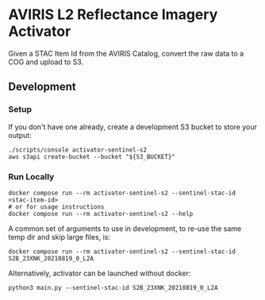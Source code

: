 # AVIRIS L2 Reflectance Imagery Activator

Given a STAC Item Id from the AVIRIS Catalog, convert the raw data to a COG and upload to S3.

## Development

### Setup

If you don't have one already, create a development S3 bucket to store your output:

```shell
./scripts/console activator-sentinel-s2
aws s3api create-bucket --bucket "${S3_BUCKET}"
```

### Run Locally

```shell
docker compose run --rm activator-sentinel-s2 --sentinel-stac-id <stac-item-id>
# or for usage instructions
docker compose run --rm activator-sentinel-s2 --help
```

A common set of arguments to use in development, to re-use the same temp dir and skip large files, is:

```shell
docker compose run --rm activator-sentinel-s2 --sentinel-stac-id S2B_23XNK_20210819_0_L2A
```

Alternatively, activator can be launched without docker:

```shell
python3 main.py --sentinel-stac-id S2B_23XNK_20210819_0_L2A
```

